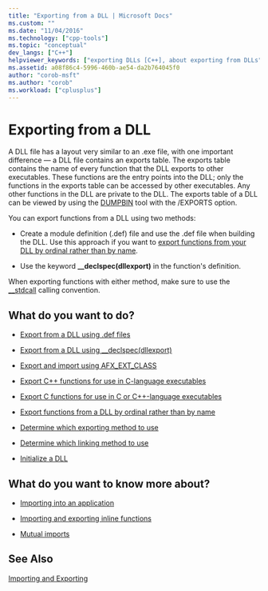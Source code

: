 ```yaml
---
title: "Exporting from a DLL | Microsoft Docs"
ms.custom: ""
ms.date: "11/04/2016"
ms.technology: ["cpp-tools"]
ms.topic: "conceptual"
dev_langs: ["C++"]
helpviewer_keywords: ["exporting DLLs [C++], about exporting from DLLs", "exporting functions [C++], DLLs (exporting from)", "exporting DLLs [C++]", "DLLs [C++], exporting from", "DLL exports [C++]", "functions [C++], exporting", "exports table [C++]"]
ms.assetid: a08f86c4-5996-460b-ae54-da2b764045f0
author: "corob-msft"
ms.author: "corob"
ms.workload: ["cplusplus"]
---
```

# Exporting from a DLL  
  
A DLL file has a layout very similar to an .exe file, with one important difference — a DLL file contains an exports table. The exports table contains the name of every function that the DLL exports to other executables. These functions are the entry points into the DLL; only the functions in the exports table can be accessed by other executables. Any other functions in the DLL are private to the DLL. The exports table of a DLL can be viewed by using the [DUMPBIN](../build/reference/dumpbin-reference.md) tool with the /EXPORTS option.  
  
 You can export functions from a DLL using two methods:  
  
-   Create a module definition (.def) file and use the .def file when building the DLL. Use this approach if you want to [export functions from your DLL by ordinal rather than by name](../build/exporting-functions-from-a-dll-by-ordinal-rather-than-by-name.md).  
  
-   Use the keyword **__declspec(dllexport)** in the function's definition.  
  
 When exporting functions with either method, make sure to use the [__stdcall](../cpp/stdcall.md) calling convention.  
  
## What do you want to do?  
  
-   [Export from a DLL using .def files](../build/exporting-from-a-dll-using-def-files.md)  
  
-   [Export from a DLL using __declspec(dllexport)](../build/exporting-from-a-dll-using-declspec-dllexport.md)  
  
-   [Export and import using AFX_EXT_CLASS](../build/exporting-and-importing-using-afx-ext-class.md)  
  
-   [Export C++ functions for use in C-language executables](../build/exporting-cpp-functions-for-use-in-c-language-executables.md)  
  
-   [Export C functions for use in C or C++-language executables](../build/exporting-c-functions-for-use-in-c-or-cpp-language-executables.md)  
  
-   [Export functions from a DLL by ordinal rather than by name](../build/exporting-functions-from-a-dll-by-ordinal-rather-than-by-name.md)  
  
-   [Determine which exporting method to use](../build/determining-which-exporting-method-to-use.md)  
  
-   [Determine which linking method to use](../build/linking-an-executable-to-a-dll.md#determining-which-linking-method-to-use)  
  
-   [Initialize a DLL](../build/run-time-library-behavior.md#initializing-a-dll)  
  
## What do you want to know more about?  
  
-   [Importing into an application](../build/importing-into-an-application.md)  
  
-   [Importing and exporting inline functions](../build/importing-and-exporting-inline-functions.md)  
  
-   [Mutual imports](../build/mutual-imports.md)  
  
## See Also  
 [Importing and Exporting](../build/importing-and-exporting.md)